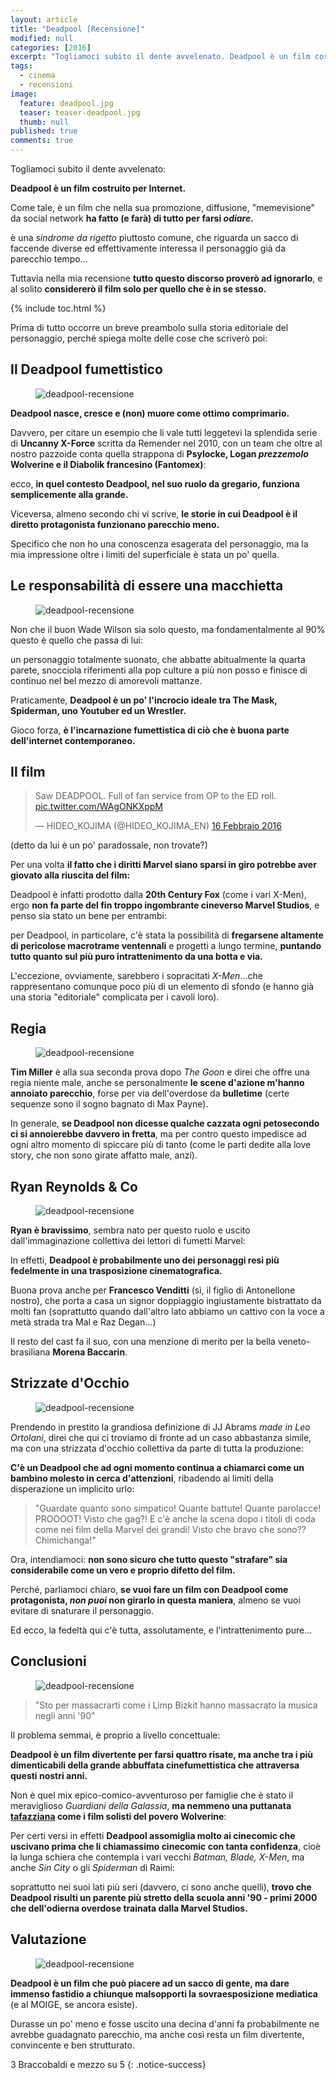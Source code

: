 ```yaml
---
layout: article
title: "Deadpool [Recensione]"
modified: null
categories: [2016]
excerpt: "Togliamoci subito il dente avvelenato. Deadpool è un film costruito per Internet. Come tale, è un film che nella sua promozione..."
tags:
  - cinema
  - recensioni
image: 
  feature: deadpool.jpg
  teaser: teaser-deadpool.jpg
  thumb: null
published: true
comments: true
---
```


Togliamoci subito il dente avvelenato:

**Deadpool è un film costruito per Internet.**

Come tale, è un film che nella sua promozione, diffusione, "memevisione" da social network **ha fatto (e farà) di tutto per farsi _odiare_.**

è una *sindrome da rigetto* piuttosto comune, che riguarda un sacco di faccende diverse ed effettivamente interessa il personaggio già da parecchio tempo...

Tuttavia nella mia recensione **tutto questo discorso proverò ad ignorarlo**, e al solito **considererò il film solo per quello che è in se stesso.**

{% include toc.html %}

Prima di tutto occorre un breve preambolo sulla storia editoriale del personaggio, perché spiega molte delle cose che scriverò poi:

## Il Deadpool fumettistico

<figure>
<img src='http://static.comicvine.com/uploads/original/0/40/1298328-_31.jpg' alt='deadpool-recensione'>
</figure>

**Deadpool nasce, cresce e (non) muore come ottimo comprimario.**

Davvero, per citare un esempio che li vale tutti leggetevi la splendida serie di **Uncanny X-Force** scritta da Remender nel 2010, con un team che oltre al nostro pazzoide conta quella strappona di **Psylocke, Logan *prezzemolo* Wolverine e il Diabolik francesino (Fantomex)**: 

ecco, **in quel contesto Deadpool, nel suo ruolo da gregario, funziona semplicemente alla grande.**

Viceversa, almeno secondo chi vi scrive, **le storie in cui Deadpool è il diretto protagonista funzionano parecchio meno.**

Specifico che non ho una conoscenza esagerata del personaggio, ma la mia impressione oltre i limiti del superficiale è stata un po' quella.

## Le responsabilità di essere una macchietta

<figure>
<img src='http://s3.foxfilm.com/foxmovies/production/films/103/images/gallery/deadpool-gallery-06-gallery-image.jpg' alt='deadpool-recensione'>
</figure>

Non che il buon Wade Wilson sia solo questo, ma fondamentalmente al 90% questo è quello che passa di lui: 

un personaggio totalmente suonato, che abbatte abitualmente la quarta parete, snocciola riferimenti alla pop culture a più non posso e finisce di continuo nel bel mezzo di amorevoli mattanze.

Praticamente, **Deadpool è un po' l'incrocio ideale tra The Mask, Spiderman, uno Youtuber ed un Wrestler.**

Gioco forza, **è l'incarnazione fumettistica di ciò che è buona parte dell'internet contemporaneo.**

## Il film

<blockquote class="twitter-tweet" data-lang="it"><p lang="en" dir="ltr">Saw DEADPOOL. Full of fan service from OP to the ED roll. <a href="https://t.co/WAgONKXppM">pic.twitter.com/WAgONKXppM</a></p>&mdash; HIDEO_KOJIMA (@HIDEO_KOJIMA_EN) <a href="https://twitter.com/HIDEO_KOJIMA_EN/status/699393325636329472">16 Febbraio 2016</a></blockquote>
<script async src="//platform.twitter.com/widgets.js" charset="utf-8"></script>
(detto da lui è un po' paradossale, non trovate?)

Per una volta **il fatto che i diritti Marvel siano sparsi in giro potrebbe aver giovato alla riuscita del film:** 

Deadpool è infatti prodotto dalla **20th Century Fox** (come i vari X-Men), ergo **non fa parte del fin troppo ingombrante cineverso Marvel Studios**, e penso sia stato un bene per entrambi:

per Deadpool, in particolare, c'è stata la possibilità di **fregarsene altamente di pericolose macrotrame ventennali** e progetti a lungo termine, **puntando tutto quanto sul più puro intrattenimento da una botta e via.**

L'eccezione, ovviamente, sarebbero i sopracitati *X-Men*...che rappresentano comunque poco più di un elemento di sfondo (e hanno già una storia "editoriale" complicata per i cavoli loro).

## Regia

<figure>
<img src='http://s3.foxfilm.com/foxmovies/production/films/103/images/gallery/deadpool-gallery-02-gallery-image.jpg' alt='deadpool-recensione'>
</figure>

**Tim Miller** è alla sua seconda prova dopo _The Goon_ e direi che offre una regia niente male, anche se personalmente **le scene d'azione m'hanno annoiato parecchio**, forse per via dell'overdose da **bulletime** (certe sequenze sono il sogno bagnato di Max Payne). 

In generale, **se Deadpool non dicesse qualche cazzata ogni petosecondo ci si annoierebbe davvero in fretta**, ma per contro questo impedisce ad ogni altro momento di spiccare più di tanto (come le parti dedite alla love story, che non sono girate affatto male, anzi).

## Ryan Reynolds & Co

<figure>
<img src='http://s3.foxfilm.com/foxmovies/production/films/103/images/gallery/deadpool-gallery-04-gallery-image.jpg' alt='deadpool-recensione'>
</figure>

**Ryan è bravissimo**, sembra nato per questo ruolo e uscito dall'immaginazione collettiva dei lettori di fumetti Marvel:

In effetti, **Deadpool è probabilmente uno dei personaggi resi più fedelmente in una trasposizione cinematografica.**
 
Buona prova anche per **Francesco Venditti** (sì, il figlio di Antonellone nostro), che porta a casa un signor doppiaggio ingiustamente bistrattato da molti fan (soprattutto quando dall'altro lato abbiamo un cattivo con la voce a metà strada tra Mal e Raz Degan...)

Il resto del cast fa il suo, con una menzione di merito per la bella  veneto-brasiliana **Morena Baccarin**.

## Strizzate d'Occhio

<figure>
<img src='http://s3.foxfilm.com/foxmovies/production/films/103/images/gallery/deadpool1-gallery-image.jpg' alt='deadpool-recensione'>
</figure>

Prendendo in prestito la grandiosa definizione di JJ Abrams _made in Leo Ortolani_, direi che qui ci troviamo di fronte ad un caso abbastanza simile, ma con una strizzata d'occhio collettiva da parte di tutta la produzione:

**C'è un Deadpool che ad ogni momento continua a chiamarci come un bambino molesto in cerca d'attenzioni**, ribadendo ai limiti della disperazione un implicito urlo:

> "Guardate quanto sono simpatico! Quante battute! Quante parolacce! PROOOOT! Visto che gag?! E c'è anche la scena dopo i titoli di coda come nei film della Marvel dei grandi! Visto che bravo che sono?? Chimichanga!"

Ora, intendiamoci: **non sono sicuro che tutto questo "strafare" sia considerabile come un vero e proprio difetto del film.**

Perché, parliamoci chiaro, **se vuoi fare un film con Deadpool come protagonista, _non puoi_ non girarlo in questa maniera**, almeno se vuoi evitare di snaturare il personaggio.

Ed ecco, la fedeltà qui c'è tutta, assolutamente, e l'intrattenimento pure...

## Conclusioni

<figure>
<img src='http://s3.foxfilm.com/foxmovies/production/films/103/images/gallery/deadpool-gallery-03-gallery-image.jpg' alt='deadpool-recensione'>
</figure>

> "Sto per massacrarti come i Limp Bizkit hanno massacrato la musica negli anni '90"

Il problema semmai, è proprio a livello concettuale: 

**Deadpool è un film divertente per farsi quattro risate, ma anche tra i più dimenticabili della grande abbuffata cinefumettistica che attraversa questi nostri anni.**

Non è quel mix epico-comico-avventuroso per famiglie che è stato il meraviglioso _Guardiani della Galassia_, **ma nemmeno una puttanata [tafazziana](https://it.wikipedia.org/wiki/Tafazzi) come i film solisti del povero Wolverine**:

Per certi versi in effetti **Deadpool assomiglia molto ai cinecomic che uscivano prima che li chiamassimo cinecomic con tanta confidenza**, cioè la lunga schiera che contempla i vari vecchi _Batman, Blade, X-Men_, ma anche _Sin City_ o gli _Spiderman_ di Raimi:

soprattutto nei suoi lati più seri (davvero, ci sono anche quelli), **trovo che Deadpool risulti un parente più stretto della scuola anni '90 - primi 2000 che dell'odierna overdose trainata dalla Marvel Studios.**

## Valutazione

<figure>
<img src='http://s3.foxfilm.com/foxmovies/production/films/103/images/gallery/deadpool-gallery-01-gallery-image.jpg' alt='deadpool-recensione'>
</figure>

**Deadpool è un film che può piacere ad un sacco di gente, ma dare immenso fastidio a chiunque malsopporti la sovraesposizione mediatica** (e al MOIGE, se ancora esiste). 

Durasse un po' meno e fosse uscito una decina d'anni fa probabilmente ne avrebbe guadagnato parecchio, ma anche così resta un film divertente, convincente e ben strutturato.

3 Braccobaldi e mezzo su 5
{: .notice-success}